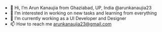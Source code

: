 - 👋 Hi, I’m Arun Kanaujia from Ghaziabad, UP, India @arunkanaujia23
- 👀 I’m interested in working on new tasks and learning from everything
- 🌱 I’m currently working as a UI Developer and Designer
- 📫 How to reach me arunkanaujia23@gmail.com
<!---- 📄 Resume https://drive.google.com/file/d/1plXQtI6opnZZXtYFu-sNI8DEv85AznBe/view?usp=drivesdk
- 💼 Design portfolios https://drive.google.com/drive/folders/1Q0BLlOe90-Gs1FGR3YVf2EX0Sdtrivbr?usp=sharing--->
<!---
A-Kumar23/A-Kumar23 is a ✨ special ✨ repository because its `README.md` (this file) appears on your GitHub profile.
You can click the Preview link to take a look at your changes.
--->
